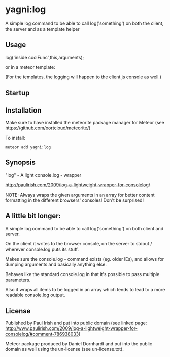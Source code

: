 yagni:log
===

A simple log command to be able to call log('something') on both the client, the server and as a template helper

Usage
---

log('inside coolFunc',this,arguments);

or in a meteor template:

<template name="whatsGoingOnHere">
    {{log this .. someProperty}}
</template>

(For the templates, the logging will happen to the client js console as well.)


Startup
---



Installation
---

Make sure to have installed the meteorite package manager for Meteor (see https://github.com/oortcloud/meteorite/)

To install:

    meteor add yagni:log

Synopsis
---
"log" - A light console.log - wrapper

http://paulirish.com/2009/log-a-lightweight-wrapper-for-consolelog/

NOTE: Always wraps the given arguments in an array for better content formatting in the
different browsers' consoles! Don't be surprised!

A little bit longer:
---

A simple log command to be able to call log('something') on both client and server.

On the client it writes to the browser console, on the server to stdout / wherever console.log puts its stuff.

Makes sure the console.log - command exists (eg. older IEs), and allows for dumping arguments and basically anything else.

Behaves like the standard console.log in that it's possible to pass multiple parameters.

Also it wraps all items to be logged in an array which tends to lead to a more readable console.log output.

License
---

Published by Paul Irish and put into public domain (see linked page: http://www.paulirish.com/2009/log-a-lightweight-wrapper-for-consolelog/#comment-786938033)

Meteor package produced by Daniel Dornhardt <daniel at dornhardt.com> and put into the public domain as well using the un-license (see un-license.txt).
